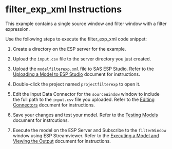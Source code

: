 # filter_exp_xml Instructions

This example contains a single source window and filter window with a filter expression.

Use the following steps to execute the filter_exp_xml code snippet:

1.  Create a directory on the ESP server for the example.

2.  Upload the `input.csv` file to the server directory you just created.

3.  Upload the `modelfilterexp.xml` file to SAS ESP Studio. Refer to the [Uploading a Model to ESP Studio](../../../docs/Uploading_a_Model_to_ESP_Studio.pdf) document for instructions.
  
4.  Double-click the project named `projectfilterexp` to open it.

5.  Edit the Input Data Connector for the `sourceWindow` window to include the full path to the `input.csv` file you uploaded. Refer to the [Editing Connectors](../../../docs/Connectors.pdf) document for instructions.

6.  Save your changes and test your model. Refer to the [Testing Models](../../../docs/Testing_Models.pdf) document for instrcutions.

7.  Execute the model on the ESP Server and Subscribe to the `filterWindow` window using ESP Streamviewer. Refer to the [Executing a Model and Viewing the Output](../../../docs/Executing_a_Model_and_Viewing_the_Output.pdf) document for instructions.


